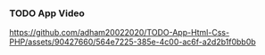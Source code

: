 ### TODO App Video
https://github.com/adham20022020/TODO-App-Html-Css-PHP/assets/90427660/564e7225-385e-4c00-ac6f-a2d2b1f0bb0b

